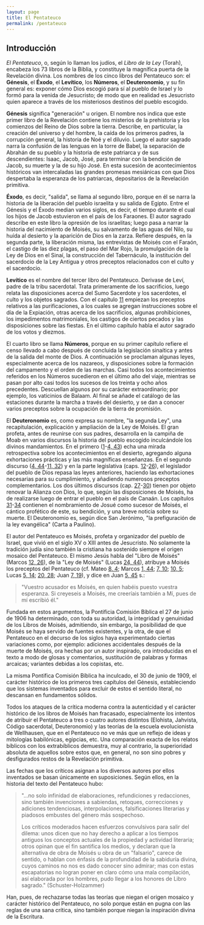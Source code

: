 ```yaml
---
layout: page
title: El Pentateuco
permalink: /pentateuco
---
```


## Introducción

*El Pentateuco*, o, según lo llaman los judíos, el *Libro de la Ley* (Torah), encabeza los 73 libros de la Biblia, y constituye la magnífica puerta de la Revelación divina. Los nombres de los cinco libros del Pentateuco son: el **Génesis**, el **Éxodo**, el **Levítico**, los **Números**, el **Deuteronomio**, y su fin general es: exponer cómo Dios escogió para sí al pueblo de Israel y lo formó para la venida de Jesucristo; de modo que en realidad es Jesucristo quien aparece a través de los misteriosos destinos del pueblo escogido.

**Génesis** significa "generación" u origen. El nombre nos indica que este primer libro de la Revelación contiene los misterios de la prehistoria y los comienzos del Reino de Dios sobre la tierra. Describe, en particular, la creación del universo y del hombre, la caída de los primeros padres, la corrupción general, la historia de Noé y el diluvio. Luego el autor sagrado narra la confusión de las lenguas en la torre de Babel, la separación de Abrahán de su pueblo y la historia de este patriarca y de sus descendientes: Isaac, Jacob, José, para terminar con la bendición de Jacob, su muerte y la de su hijo José. En esta sucesión de acontecimientos históricos van intercaladas las grandes promesas mesiánicas con que Dios despertaba la esperanza de los patriarcas, depositarios de la Revelación primitiva.

**Éxodo**, es decir, "salida", se llama al segundo libro, porque en él se narra la historia de la liberación del pueblo israelita y su salida de Egipto. Entre el Génesis y el Éxodo median varios siglos, es decir, el tiempo durante el cual los hijos de Jacob estuvieron en el país de los Faraones. El autor sagrado describe en este libro la opresión de los israelitas; luego pasa a narrar la historia del nacimiento de Moisés, su salvamento de las aguas del Nilo, su huída al desierto y la aparición de Dios en la zarza. Refiere después, en la segunda parte, la liberación misma, las entrevistas de Moisés con el Faraón, el castigo de las diez plagas, el paso del Mar Rojo, la promulgación de la Ley de Dios en el Sinaí, la construcción del Tabernáculo, la institución del sacerdocio de la Ley Antigua y otros preceptos relacionados con el culto y el sacerdocio.

**Levítico** es el nombre del tercer libro del Pentateuco. Derivase de Leví, padre de la tribu sacerdotal. Trata primeramente de los sacrificios, luego relata las disposiciones acerca del Sumo Sacerdote y los sacerdotes, el culto y los objetos sagrados. Con el capítulo [11](levitico#c11) empiezan los preceptos relativos a las purificaciones, a los cuales se agregan instrucciones sobre el día de la Expiación, otras acerca de los sacrificios, algunas prohibiciones, los impedimentos matrimoniales, los castigos de ciertos pecados y las disposiciones sobre las fiestas. En el último capítulo habla el autor sagrado de los votos y diezmos.

El cuarto libro se llama **Números**, porque en su primer capítulo refiere el censo llevado a cabo después de concluida la legislación sinaítica y antes de la salida del monte de Dios. A continuación se proclaman algunas leyes, especialmente acerca de los nazareos, y disposiciones sobre la formación del campamento y el orden de las marchas. Casi todos los acontecimientos referidos en los Números sucedieron en el último año del viaje, mientras se pasan por alto casi todos los sucesos de los treinta y ocho años precedentes. Descuellan algunos por su carácter extraordinario; por ejemplo, los vaticinios de Balaam. Al final se añade el catálogo de las estaciones durante la marcha a través del desierto, y se dan a conocer varios preceptos sobre la ocupación de la tierra de promisión.

El **Deuteronomio** es, como expresa su nombre, "la segunda Ley", una recapitulación, explicación y ampliación de la Ley de Moisés. El gran profeta, antes de reunirse con sus padres, desarrolla en la campiña de Moab en varios discursos la historia del pueblo escogido inculcándole los divinos mandamientos. En el primero ([1](deuteronomio#c1)-[4, 43](deuteronomio#c4-v43)) echa una mirada retrospectiva sobre los acontecimientos en el desierto, agregando alguna exhortaciones prácticas y las más magníficas enseñanzas. En el segundo discurso ([4, 44](deuteronomio#c4-v44)-[11, 32](deuteronomio#c11-v32)) y en la parte legislativa (caps. [12](deuteronomio#c12)-[26](deuteronomio#c26)), el legislador del pueblo de Dios repasa las leyes anteriores, haciendo las exhortaciones necesarias para su cumplimiento, y añadiendo numerosos preceptos complementarios. Los dos últimos discursos (cap. [27](deuteronomio#c27)-[30](deuteronomio#c30)) tienen por objeto renovar la Alianza con Dios, lo que, según las disposiciones de Moisés, ha de realizarse luego de entrar el pueblo en el país de Canaán. Los capítulos [31](deuteronomio#c31)-[34](deuteronomio#c34) contienen el nombramiento de Josué como sucesor de Moisés, el cántico profético de este, su bendición, y una breve noticia sobre su muerte. El Deuteronomio es, según dice San Jerónimo, "la prefiguración de la ley evangélica" (Carta a Paulino).

El autor del Pentateuco es Moisés, profeta y organizador del pueblo de Israel, que vivió en el siglo XV o XIII antes de Jesucristo. No solamente la tradición judía sino también la cristiana ha sostenido siempre el origen mosaico del Pentateuco. El mismo Jesús habla del "Libro de Moisés" (Marcos [12, 26](marcos#c12-v26)), de la "Ley de Moisés" (Lucas [24, 44](lucas#c24-v44)), atribuye a Moisés los preceptos del Pentateuco (cf. Mateo [8, 4](mateo#c8-v4); Marcos [1, 44](marcos#c1-v44); [7, 10](marcos#c7-v10); [10, 5](marcos#c10-v5); Lucas [5, 14](lucas#c5-v14); [20, 28](lucas#c20-v28); Juan [7, 19](juan#c7-v19)), y dice en Juan [5, 45](juan#c5-v45) s.:

> "Vuestro acusador es Moisés, en quien habéis puesto vuestra esperanza. Si creyeseis a Moisés, me creeríais también a Mí, pues de mí escribió él."

Fundada en estos argumentos, la Pontificia Comisión Bíblica el 27 de junio de 1906 ha determinado, con toda su autoridad, la integridad y genuinidad de los Libros de Moisés, admitiendo, sin embargo, la posibilidad de que Moisés se haya servido de fuentes existentes, y la otra, de que el Pentateuco en el decurso de los siglos haya experimentado ciertas variaciones como, por ejemplo: adiciones accidentales después de la muerte de Moisés, ora hechas por un autor inspirado, ora introducidas en el texto a modo de glosas y comentarios, sustitución de palabras y formas arcaicas; variantes debidas a los copistas, etc.

La misma Pontifica Comisión Bíblica ha inculcado, el 30 de junio de 1909, el carácter histórico de los primeros tres capítulos del Génesis, estableciendo que los sistemas inventados para excluir de estos el sentido literal, no descansan en fundamentos sólidos.

Todos los ataques de la crítica moderna contra la autenticidad y el carácter histórico de los libros de Moisés han fracasado, especialmente los intentos de atribuir el Pentateuco a tres o cuatro autores distintos (Elohista, Jahvista, Código sacerdotal, Deuteronomio) y las teorías de la escuela evolucionista de Wellhausen, que en el Pentateuco no ve más que un reflejo de ideas y mitologías babilónicas, egipcias, etc. Una comparación exacta de los relatos bíblicos con los extrabíblicos demuestra, muy al contrario, la superioridad absoluta de aquellos sobre estos que, en general, no son sino pobres y desfigurados restos de la Revelación primitiva.

Las fechas que los críticos asignan a los diversos autores por ellos inventados se basan únicamente en suposiciones. Según ellos, en la historia del texto del Pentateuco hubo:

> "...no solo infinidad de elaboraciones, refundiciones y redacciones, sino también invenciones a sabiendas, retoques, correcciones y adiciones tendenciosas, interpolaciones, falsificaciones literarias y piadosos embustes del género más sospechoso.
>
> Los críticos moderados hacen esfuerzos convulsivos para salir del dilema: unos dicen que no hay derecho a aplicar a los tiempos antiguos los conceptos actuales de la propiedad y actividad literaria; otros opinan que el fin santifica los medios, y declaran que la alternativa de obra de Moisés u obra de un "falsario", carece de sentido, o hablan con énfasis de la profundidad de la sabiduría divina, cuyos caminos no nos es dado conocer sino admirar; mas con estas escapatorias no logran poner en claro cómo una mala compilación, así elaborada por los hombres, pudo llegar a los honores de Libro sagrado." (Schuster-Holzammer)

Han, pues, de rechazarse todas las teorías que niegan el origen mosaico y carácter histórico del Pentateuco, no solo porque están en pugna con las reglas de una sana crítica, sino también porque niegan la inspiración divina de la Escritura.
